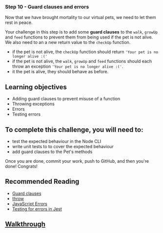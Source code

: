 ### Step 10 - Guard clauses and errors

Now that we have brought mortality to our virtual pets, we need to let them rest in peace.

Your challenge in this step is to add some **guard clauses** to the `walk`, `growUp` and `feed` functions to prevent them from being used if the pet is not alive. We also need to an a new return value to the `checkUp` function.

- if the pet is not alive, the `checkUp` function should return `'Your pet is no longer alive :('`
- if the pet is not alive, the `walk`, `growUp` and `feed` functions should each throw an exception `'Your pet is no longer alive :('`.
- it the pet is alive, they should behave as before.

## Learning objectives
- Adding guard clauses to prevent misuse of a function
- Throwing exceptions
- Errors
- Testing errors

##  To complete this challenge, you will need to:
- test the expected behaviour in the Node CLI
- write unit tests to to cover the expected behaviour
- add guard clauses to the Pet's methods

Once you are done, commit your work, push to GitHub, and then you're done! Congrats!

## Recommended Reading
- [Guard clauses](https://elliotekj.com/2016/12/02/guard-clauses-in-javascript/)
- [throw](https://developer.mozilla.org/en-US/docs/Web/JavaScript/Reference/Statements/throw)
- [JavaScript Errors](https://developer.mozilla.org/en-US/docs/Web/JavaScript/Reference/Global_Objects/Error)
- [Testing for errors in Jest](https://facebook.github.io/jest/docs/en/expect.html#tothrowerror)

## [Walkthrough](walkthrough/step10.md)

